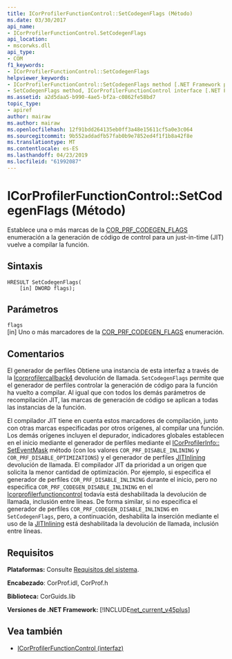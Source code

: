 ```yaml
---
title: ICorProfilerFunctionControl::SetCodegenFlags (Método)
ms.date: 03/30/2017
api_name:
- ICorProfilerFunctionControl.SetCodegenFlags
api_location:
- mscorwks.dll
api_type:
- COM
f1_keywords:
- ICorProfilerFunctionControl::SetCodegenFlags
helpviewer_keywords:
- ICorProfilerFunctionControl::SetCodegenFlags method [.NET Framework profiling]
- SetCodegenFlags method, ICorProfilerFunctionControl interface [.NET Framework profiling]
ms.assetid: a2d5daa5-b990-4ae5-bf2a-c0862fe58bd7
topic_type:
- apiref
author: mairaw
ms.author: mairaw
ms.openlocfilehash: 12f91bdd264135eb0ff3a48e15611cf5a0e3c064
ms.sourcegitcommit: 9b552addadfb57fab0b9e7852ed4f1f1b8a42f8e
ms.translationtype: MT
ms.contentlocale: es-ES
ms.lasthandoff: 04/23/2019
ms.locfileid: "61992087"
---
```

# <a name="icorprofilerfunctioncontrolsetcodegenflags-method"></a>ICorProfilerFunctionControl::SetCodegenFlags (Método)
Establece una o más marcas de la [COR_PRF_CODEGEN_FLAGS](../../../../docs/framework/unmanaged-api/profiling/cor-prf-codegen-flags-enumeration.md) enumeración a la generación de código de control para un just-in-time (JIT) vuelve a compilar la función.  
  
## <a name="syntax"></a>Sintaxis  
  
```  
HRESULT SetCodegenFlags(  
    [in] DWORD flags);  
```  
  
## <a name="parameters"></a>Parámetros  
 `flags`  
 [in] Uno o más marcadores de la [COR_PRF_CODEGEN_FLAGS](../../../../docs/framework/unmanaged-api/profiling/cor-prf-codegen-flags-enumeration.md) enumeración.  
  
## <a name="remarks"></a>Comentarios  
 El generador de perfiles Obtiene una instancia de esta interfaz a través de la [Icorprofilercallback4](../../../../docs/framework/unmanaged-api/profiling/icorprofilercallback4-getrejitparameters-method.md) devolución de llamada. `SetCodegenFlags` permite que el generador de perfiles controlar la generación de código para la función ha vuelto a compilar. Al igual que con todos los demás parámetros de recompilación JIT, las marcas de generación de código se aplican a todas las instancias de la función.  
  
 El compilador JIT tiene en cuenta estos marcadores de compilación, junto con otras marcas especificadas por otros orígenes, al compilar una función.  Los demás orígenes incluyen el depurador, indicadores globales establecen en el inicio mediante el generador de perfiles mediante el [ICorProfilerInfo:: SetEventMask](../../../../docs/framework/unmanaged-api/profiling/icorprofilerinfo-seteventmask-method.md) método (con los valores `COR_PRF_DISABLE_INLINING` y `COR_PRF_DISABLE_OPTIMIZATIONS`) y el generador de perfiles [ JITInlining](../../../../docs/framework/unmanaged-api/profiling/icorprofilercallback-jitinlining-method.md) devolución de llamada.  El compilador JIT da prioridad a un origen que solicita la menor cantidad de optimización.  Por ejemplo, si especifica el generador de perfiles `COR_PRF_DISABLE_INLINING` durante el inicio, pero no especifica `COR_PRF_CODEGEN_DISABLE_INLINING` en el [Icorprofilerfunctioncontrol](../../../../docs/framework/unmanaged-api/profiling/icorprofilerfunctioncontrol-setcodegenflags-method.md) todavía está deshabilitada la devolución de llamada, inclusión entre líneas.  De forma similar, si no especifica el generador de perfiles `COR_PRF_CODEGEN_DISABLE_INLINING` en `SetCodegenFlags`, pero, a continuación, deshabilita la inserción mediante el uso de la [JITInlining](../../../../docs/framework/unmanaged-api/profiling/icorprofilercallback-jitinlining-method.md) está deshabilitada la devolución de llamada, inclusión entre líneas.  
  
## <a name="requirements"></a>Requisitos  
 **Plataformas:** Consulte [Requisitos del sistema](../../../../docs/framework/get-started/system-requirements.md).  
  
 **Encabezado**: CorProf.idl, CorProf.h  
  
 **Biblioteca:** CorGuids.lib  
  
 **Versiones de .NET Framework:** [!INCLUDE[net_current_v45plus](../../../../includes/net-current-v45plus-md.md)]  
  
## <a name="see-also"></a>Vea también

- [ICorProfilerFunctionControl (interfaz)](../../../../docs/framework/unmanaged-api/profiling/icorprofilerfunctioncontrol-interface.md)
